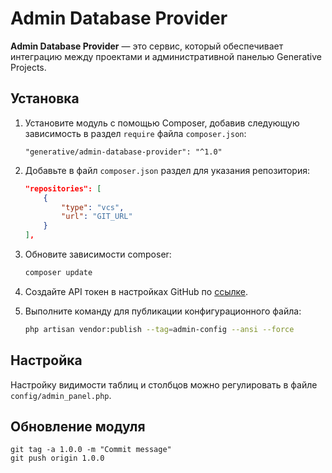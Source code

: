 # Admin Database Provider

**Admin Database Provider** — это сервис, который обеспечивает интеграцию между проектами и административной панелью Generative Projects.

## Установка

1. Установите модуль с помощью Composer, добавив следующую зависимость в раздел `require` файла `composer.json`:

    ```
    "generative/admin-database-provider": "^1.0"
    ```

2. Добавьте в файл `composer.json` раздел для указания репозитория:

    ```json
    "repositories": [
        {
            "type": "vcs",
            "url": "GIT_URL"
        }
    ],
    ```

3. Обновите зависимости composer:

    ```bash
    composer update
    ```

4. Создайте API токен в настройках GitHub по [ссылке](https://github.com/settings/tokens/new?scopes=repo&description=Composer+API+KEY).

5. Выполните команду для публикации конфигурационного файла:

    ```bash
    php artisan vendor:publish --tag=admin-config --ansi --force
    ```

## Настройка

Настройку видимости таблиц и столбцов можно регулировать в файле `config/admin_panel.php`.

## Обновление модуля

```
git tag -a 1.0.0 -m "Commit message"
git push origin 1.0.0
```

